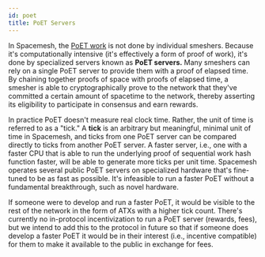 ```yaml
---
id: poet
title: PoET Servers
---
```


In Spacemesh, the [PoET work](./post.md#proof-of-elapsed-time) is not done by individual smeshers. Because it's computationally intensive (it's effectively a form of proof of work), it's done by specialized servers known as **PoET servers.** Many smeshers can rely on a single PoET server to provide them with a proof of elapsed time. By chaining together proofs of space with proofs of elapsed time, a smesher is able to cryptographically prove to the network that they've committed a certain amount of spacetime to the network, thereby asserting its eligibility to participate in consensus and earn rewards.

In practice PoET doesn't measure real clock time. Rather, the unit of time is referred to as a "tick." A **tick** is an arbitrary but meaningful, minimal unit of time in Spacemesh, and ticks from one PoET server can be compared directly to ticks from another PoET server. A faster server, i.e., one with a faster CPU that is able to run the underlying proof of sequential work hash function faster, will be able to generate more ticks per unit time. Spacemesh operates several public PoET servers on specialized hardware that's fine-tuned to be as fast as possible. It's infeasible to run a faster PoET without a fundamental breakthrough, such as novel hardware.

If someone were to develop and run a faster PoET, it would be visible to the rest of the network in the form of ATXs with a higher tick count. There's currently no in-protocol incentivization to run a PoET server (rewards, fees), but we intend to add this to the protocol in future so that if someone does develop a faster PoET it would be in their interest (i.e., incentive compatible) for them to make it available to the public in exchange for fees.
